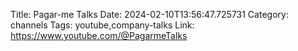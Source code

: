 Title: Pagar-me Talks
Date: 2024-02-10T13:56:47.725731
Category: channels
Tags: youtube,company-talks
Link: https://www.youtube.com/@PagarmeTalks
